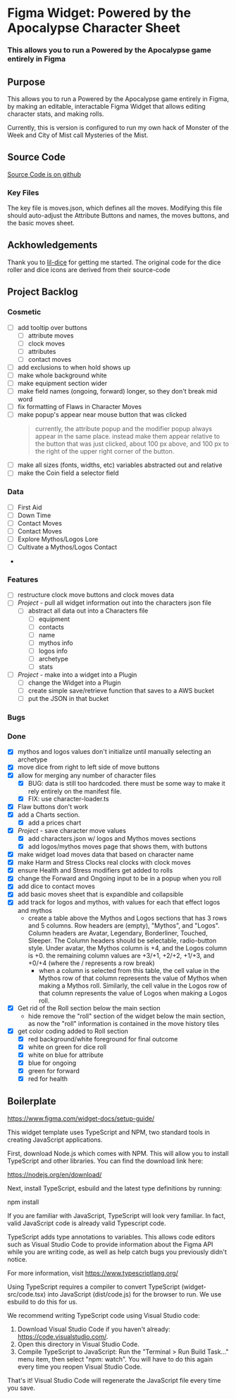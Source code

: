 # Figma Widget: Powered by the Apocalypse Character Sheet 

### This allows you to run a Powered by the Apocalypse game entirely in Figma
## Purpose
This allows you to run a Powered by the Apocalypse game entirely in Figma, by making an editable, interactable Figma Widget that allows editing character stats, and making rolls.

Currently, this is version is configured to run my own hack of Monster of the Week and City of Mist call Mysteries of the Mist.

## Source Code
[Source Code is on github](https://github.com/dannwebster/pbta-char-sheet-figma-widget)

### Key Files
The key file is moves.json, which defines all the moves. Modifying this file should auto-adjust the Attribute Buttons and names, the moves buttons, and the basic moves sheet.

## Ackhowledgements

Thank you to [lil-dice](https://www.figma.com/community/widget/1031933047254087478) for getting me started. The original code for the dice roller and dice icons are derived from their source-code

## Project Backlog
### Cosmetic
- [ ] add tooltip over buttons
   - [ ] attribute moves
   - [ ] clock moves
   - [ ] attributes
   - [ ] contact moves
- [ ] add exclusions to when hold shows up
- [ ] make whole background white
- [ ] make equipment section wider
- [ ] make field names (ongoing, forward) longer, so they don't break mid word
- [ ] fix formatting of Flaws in Character Moves
- [ ] make popup's appear near mouse button that was clicked
    > currently, the attribute popup and the modifier popup always appear in the same place. instead make them appear relative to the button that was just clicked, about 100 px above, and 100 px to the right of the upper   right corner of the button.
- [ ] make all sizes (fonts, widths, etc) variables abstracted out and relative
- [ ] make the Coin field a selector field

### Data
- [ ] First Aid
- [ ] Down Time
- [ ] Contact Moves
- [ ] Contact Moves
- [ ] Explore Mythos/Logos Lore
- [ ] Cultivate a Mythos/Logos Contact
- 
### Features
- [ ] restructure clock move buttons and clock moves data 
- [ ] *Project* - pull all widget information out into the characters json file 
   - [ ] abstract all data out into a Characters file
     - [ ] equipment
     - [ ] contacts
     - [ ] name
     - [ ] mythos info 
     - [ ] logos info
     - [ ] archetype
     - [ ] stats

- [ ] *Project* - make into a widget into a Plugin
   - [ ] change the Widget into a Plugin
   - [ ] create simple save/retrieve function that saves to a AWS bucket
   - [ ] put the JSON in that bucket

### Bugs

### Done
- [x] mythos and logos values don't initialize until manually selecting an archetype
- [x] move dice from right to left side of move buttons
- [x] allow for merging any number of character files
    - [x] BUG: data is still too hardcoded. there must be some way to make it rely entirely on the manifest file.
    - [x] FIX: use character-loader.ts
- [x] Flaw buttons don't work
- [x] add a Charts section.
    - [x] add a prices chart
- [x] *Project* - save character move values
  - [x] add characters.json w/ logos and Mythos moves sections
  - [x] add logos/mythos moves page that shows them, with buttons
- [x] make widget load moves data that based on character name
- [x] make Harm and Stress Clocks real clocks with clock moves
- [x] ensure Health and Stress modifiers get added to rolls
- [x] change the Forward and Ongoing input to be in a popup when you roll
- [x] add dice to contact moves
- [x] add basic moves sheet that is expandible and collapsible
- [x] add track  for logos and mythos, with values for each that effect logos and mythos
   - create a table above the Mythos and Logos sections that has 3 rows and 5 columns. Row headers are (empty), "Mythos", and "Logos". Column headers are Avatar, Legendary, Borderliner, Touched, Sleeper. The Column headers should be selectable, radio-button style. Under avatar, the Mythos column is +4, and the Logos column is +0. the remaining column values are +3/+1, +2/+2, +1/+3, and +0/+4 (where the / represents a row break)
      - when a column is selected from this table, the cell value in the Mythos row of that column represents the value of Mythos when making a Mythos roll. Similarly, the cell value in the Logos row of that column represents the value of Logos when making a Logos roll.
- [x] Get rid of the Roll section below the main section
   - hide remove the "roll" section of the widget below the main section, as now the "roll" information is contained in the move history tiles
- [x] get color coding added to Roll section
   - [x] red background/white foreground for final outcome
   - [x] white on green for dice roll
   - [x] white on blue for attribute
   - [x] blue for ongoing
   - [x] green for forward
   - [x] red for health
   
## Boilerplate
https://www.figma.com/widget-docs/setup-guide/

This widget template uses TypeScript and NPM, two standard tools in creating JavaScript applications.

First, download Node.js which comes with NPM. This will allow you to install TypeScript and other
libraries. You can find the download link here:

https://nodejs.org/en/download/

Next, install TypeScript, esbuild and the latest type definitions by running:

npm install

If you are familiar with JavaScript, TypeScript will look very familiar. In fact, valid JavaScript code
is already valid Typescript code.

TypeScript adds type annotations to variables. This allows code editors such as Visual Studio Code
to provide information about the Figma API while you are writing code, as well as help catch bugs
you previously didn't notice.

For more information, visit https://www.typescriptlang.org/

Using TypeScript requires a compiler to convert TypeScript (widget-src/code.tsx) into JavaScript (dist/code.js)
for the browser to run. We use esbuild to do this for us.

We recommend writing TypeScript code using Visual Studio code:

1. Download Visual Studio Code if you haven't already: https://code.visualstudio.com/.
2. Open this directory in Visual Studio Code.
3. Compile TypeScript to JavaScript: Run the "Terminal > Run Build Task..." menu item,
   then select "npm: watch". You will have to do this again every time
   you reopen Visual Studio Code.

That's it! Visual Studio Code will regenerate the JavaScript file every time you save.
